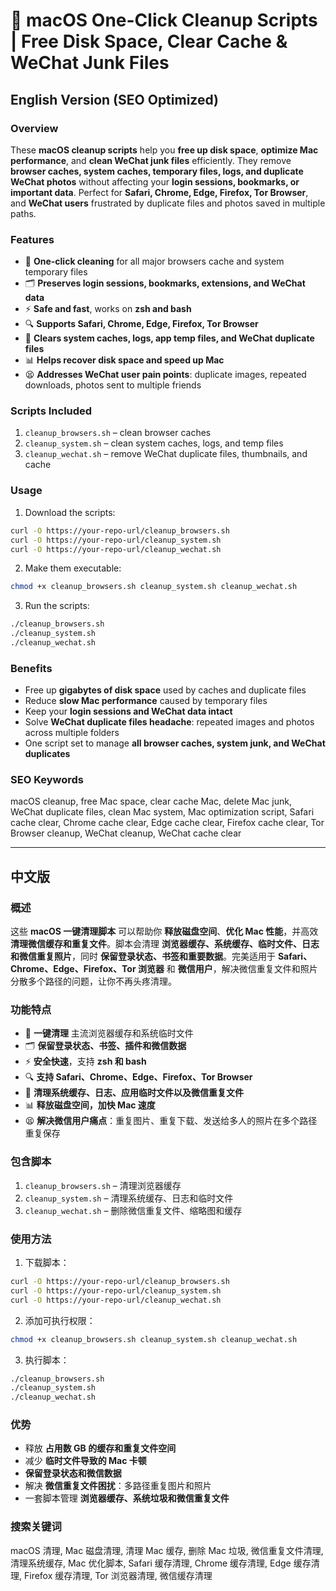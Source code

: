 # 🚀 macOS One-Click Cleanup Scripts | Free Disk Space, Clear Cache & WeChat Junk Files

## English Version (SEO Optimized)

### Overview
These **macOS cleanup scripts** help you **free up disk space**, **optimize Mac performance**, and **clean WeChat junk files** efficiently. They remove **browser caches, system caches, temporary files, logs, and duplicate WeChat photos** without affecting your **login sessions, bookmarks, or important data**. Perfect for **Safari, Chrome, Edge, Firefox, Tor Browser**, and **WeChat users** frustrated by duplicate files and photos saved in multiple paths.

### Features
- 🧹 **One-click cleaning** for all major browsers cache and system temporary files
- 🗂️ **Preserves login sessions, bookmarks, extensions, and WeChat data**
- ⚡ **Safe and fast**, works on **zsh and bash**
- 🔍 **Supports Safari, Chrome, Edge, Firefox, Tor Browser**
- 💾 **Clears system caches, logs, app temp files, and WeChat duplicate files**
- 📊 **Helps recover disk space and speed up Mac**
- 😫 **Addresses WeChat user pain points**: duplicate images, repeated downloads, photos sent to multiple friends

### Scripts Included
1. `cleanup_browsers.sh` – clean browser caches
2. `cleanup_system.sh` – clean system caches, logs, and temp files
3. `cleanup_wechat.sh` – remove WeChat duplicate files, thumbnails, and cache

### Usage
1. Download the scripts:
```bash
curl -O https://your-repo-url/cleanup_browsers.sh
curl -O https://your-repo-url/cleanup_system.sh
curl -O https://your-repo-url/cleanup_wechat.sh
````

2. Make them executable:

```bash
chmod +x cleanup_browsers.sh cleanup_system.sh cleanup_wechat.sh
```

3. Run the scripts:

```bash
./cleanup_browsers.sh
./cleanup_system.sh
./cleanup_wechat.sh
```

### Benefits

* Free up **gigabytes of disk space** used by caches and duplicate files
* Reduce **slow Mac performance** caused by temporary files
* Keep your **login sessions and WeChat data intact**
* Solve **WeChat duplicate files headache**: repeated images and photos across multiple folders
* One script set to manage **all browser caches, system junk, and WeChat duplicates**

### SEO Keywords

macOS cleanup, free Mac space, clear cache Mac, delete Mac junk, WeChat duplicate files, clean Mac system, Mac optimization script, Safari cache clear, Chrome cache clear, Edge cache clear, Firefox cache clear, Tor Browser cleanup, WeChat cleanup, WeChat cache clear

---

## 中文版

### 概述

这些 **macOS 一键清理脚本** 可以帮助你 **释放磁盘空间**、**优化 Mac 性能**，并高效 **清理微信缓存和重复文件**。脚本会清理 **浏览器缓存、系统缓存、临时文件、日志和微信重复照片**，同时 **保留登录状态、书签和重要数据**。完美适用于 **Safari、Chrome、Edge、Firefox、Tor 浏览器** 和 **微信用户**，解决微信重复文件和照片分散多个路径的问题，让你不再头疼清理。

### 功能特点

* 🧹 **一键清理** 主流浏览器缓存和系统临时文件
* 🗂️ **保留登录状态、书签、插件和微信数据**
* ⚡ **安全快速**，支持 **zsh 和 bash**
* 🔍 **支持 Safari、Chrome、Edge、Firefox、Tor Browser**
* 💾 **清理系统缓存、日志、应用临时文件以及微信重复文件**
* 📊 **释放磁盘空间，加快 Mac 速度**
* 😫 **解决微信用户痛点**：重复图片、重复下载、发送给多人的照片在多个路径重复保存

### 包含脚本

1. `cleanup_browsers.sh` – 清理浏览器缓存
2. `cleanup_system.sh` – 清理系统缓存、日志和临时文件
3. `cleanup_wechat.sh` – 删除微信重复文件、缩略图和缓存

### 使用方法

1. 下载脚本：

```bash
curl -O https://your-repo-url/cleanup_browsers.sh
curl -O https://your-repo-url/cleanup_system.sh
curl -O https://your-repo-url/cleanup_wechat.sh
```

2. 添加可执行权限：

```bash
chmod +x cleanup_browsers.sh cleanup_system.sh cleanup_wechat.sh
```

3. 执行脚本：

```bash
./cleanup_browsers.sh
./cleanup_system.sh
./cleanup_wechat.sh
```

### 优势

* 释放 **占用数 GB 的缓存和重复文件空间**
* 减少 **临时文件导致的 Mac 卡顿**
* **保留登录状态和微信数据**
* 解决 **微信重复文件困扰**：多路径重复图片和照片
* 一套脚本管理 **浏览器缓存、系统垃圾和微信重复文件**

### 搜索关键词

macOS 清理, Mac 磁盘清理, 清理 Mac 缓存, 删除 Mac 垃圾, 微信重复文件清理, 清理系统缓存, Mac 优化脚本, Safari 缓存清理, Chrome 缓存清理, Edge 缓存清理, Firefox 缓存清理, Tor 浏览器清理, 微信缓存清理


